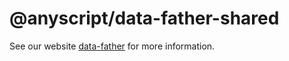 # @anyscript/data-father-shared

See our website [data-father](https://github.com/anyscript-dev/data-father) for more information.